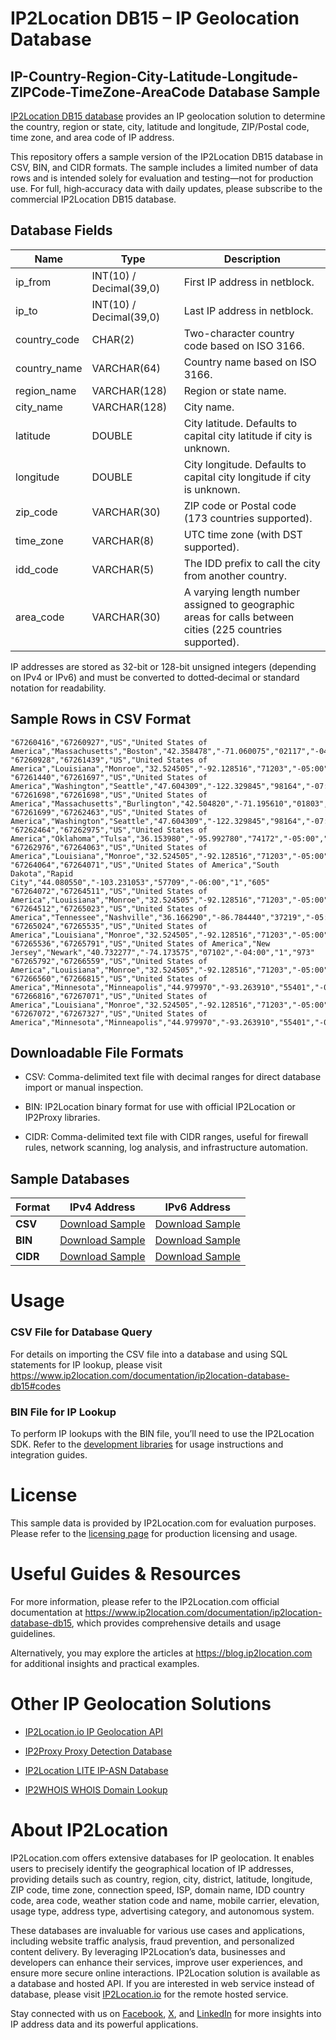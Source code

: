 # IP2Location DB15 – IP Geolocation Database

## IP-Country-Region-City-Latitude-Longitude-ZIPCode-TimeZone-AreaCode Database Sample

[IP2Location DB15 database](https://www.ip2location.com/database/db15-ip-country-region-city-latitude-longitude-zipcode-timezone-areacode) provides an IP geolocation solution to determine the country, region or state, city, latitude and longitude, ZIP/Postal code, time zone, and area code of IP address.

This repository offers a sample version of the IP2Location DB15 database in CSV, BIN, and CIDR formats. The sample includes a limited number of data rows and is intended solely for evaluation and testing—not for production use. For full, high‑accuracy data with daily updates, please subscribe to the commercial IP2Location DB15 database. 

## Database Fields

| **Name**         | **Type**                          | **Description**                                                                                   |
|--------------|-------------------------------|-----------------------------------------------------------------------------------------------|
| ip_from      | INT(10) / Decimal(39,0)       | First IP address in netblock.                                                                 |
| ip_to        | INT(10) / Decimal(39,0)       | Last IP address in netblock.                                                                  |
| country_code | CHAR(2)                       | Two-character country code based on ISO 3166.                                                 |
| country_name | VARCHAR(64)                   | Country name based on ISO 3166.                                                               |
| region_name  | VARCHAR(128)                  | Region or state name.                                                                         |
| city_name    | VARCHAR(128)                  | City name.                                                                                     |
| latitude     | DOUBLE                        | City latitude. Defaults to capital city latitude if city is unknown.                         |
| longitude    | DOUBLE                        | City longitude. Defaults to capital city longitude if city is unknown.                       |
| zip_code     | VARCHAR(30)                   | ZIP code or Postal code (173 countries supported).                                            |
| time_zone    | VARCHAR(8)                    | UTC time zone (with DST supported).                                                           |
| idd_code     | VARCHAR(5)                    | The IDD prefix to call the city from another country.                                         |
| area_code    | VARCHAR(30)                   | A varying length number assigned to geographic areas for calls between cities (225 countries supported). |

IP addresses are stored as 32-bit or 128-bit unsigned integers (depending on IPv4 or IPv6) and must be converted to dotted‑decimal or standard notation for readability.

## Sample Rows in CSV Format
```csv
"67260416","67260927","US","United States of America","Massachusetts","Boston","42.358478","-71.060075","02117","-04:00","1","617"
"67260928","67261439","US","United States of America","Louisiana","Monroe","32.524505","-92.128516","71203","-05:00","1","318"
"67261440","67261697","US","United States of America","Washington","Seattle","47.604309","-122.329845","98164","-07:00","1","206"
"67261698","67261698","US","United States of America","Massachusetts","Burlington","42.504820","-71.195610","01803","-04:00","1","339/781"
"67261699","67262463","US","United States of America","Washington","Seattle","47.604309","-122.329845","98164","-07:00","1","206"
"67262464","67262975","US","United States of America","Oklahoma","Tulsa","36.153980","-95.992780","74172","-05:00","1","918"
"67262976","67264063","US","United States of America","Louisiana","Monroe","32.524505","-92.128516","71203","-05:00","1","318"
"67264064","67264071","US","United States of America","South Dakota","Rapid City","44.080550","-103.231053","57709","-06:00","1","605"
"67264072","67264511","US","United States of America","Louisiana","Monroe","32.524505","-92.128516","71203","-05:00","1","318"
"67264512","67265023","US","United States of America","Tennessee","Nashville","36.166290","-86.784440","37219","-05:00","1","615"
"67265024","67265535","US","United States of America","Louisiana","Monroe","32.524505","-92.128516","71203","-05:00","1","318"
"67265536","67265791","US","United States of America","New Jersey","Newark","40.732277","-74.173575","07102","-04:00","1","973"
"67265792","67266559","US","United States of America","Louisiana","Monroe","32.524505","-92.128516","71203","-05:00","1","318"
"67266560","67266815","US","United States of America","Minnesota","Minneapolis","44.979970","-93.263910","55401","-05:00","1","612/651/763/952"
"67266816","67267071","US","United States of America","Louisiana","Monroe","32.524505","-92.128516","71203","-05:00","1","318"
"67267072","67267327","US","United States of America","Minnesota","Minneapolis","44.979970","-93.263910","55401","-05:00","1","612/651/763/952"
```

## Downloadable File Formats

- CSV: Comma-delimited text file with decimal ranges for direct database import or manual inspection.

- BIN: IP2Location binary format for use with official IP2Location or IP2Proxy libraries.

- CIDR: Comma-delimited text file with CIDR ranges, useful for firewall rules, network scanning, log analysis, and infrastructure automation.

## Sample Databases

| Format       | IPv4 Address                                                                                                          | IPv6 Address                                                                                                          |
|--------------|----------------------------------------------------------------------------------------------------------------------|----------------------------------------------------------------------------------------------------------------------|
| **CSV**      | [Download Sample](https://github.com/ip2location/sample-databases/tree/main/IP2Location/DB15/ip2location-db15-sample.ipv4.csv) | [Download Sample](https://github.com/ip2location/sample-databases/tree/main/IP2Location/DB15/ip2location-db15-sample.ipv6.csv) |
| **BIN**      | [Download Sample](https://github.com/ip2location/sample-databases/tree/main/IP2Location/DB15/ip2location-db15-sample.ipv4.bin) | [Download Sample](https://github.com/ip2location/sample-databases/tree/main/IP2Location/DB15/ip2location-db15-sample.ipv6.bin) |
| **CIDR**     | [Download Sample](https://github.com/ip2location/sample-databases/tree/main/IP2Location/DB15/ip2location-db15-sample.ipv4.cidr.csv) | [Download Sample](https://github.com/ip2location/sample-databases/tree/main/IP2Location/DB15/ip2location-db15-sample.ipv6.cidr.csv) |


# Usage

### CSV File for Database Query

For details on importing the CSV file into a database and using SQL statements for IP lookup, please visit <https://www.ip2location.com/documentation/ip2location-database-db15#codes>

### BIN File for IP Lookup

To perform IP lookups with the BIN file, you’ll need to use the IP2Location SDK. Refer to the [development libraries](https://www.ip2location.com/development-libraries/) for usage instructions and integration guides.

# License

This sample data is provided by IP2Location.com for evaluation purposes. Please refer to the [licensing page](https://www.ip2location.com/licensing) for production licensing and usage.

# Useful Guides & Resources

For more information, please refer to the IP2Location.com official documentation at <https://www.ip2location.com/documentation/ip2location-database-db15>, which provides comprehensive details and usage guidelines.

Alternatively, you may explore the articles at <https://blog.ip2location.com> for additional insights and practical examples.

# Other IP Geolocation Solutions

- [IP2Location.io IP Geolocation API](https://www.ip2location.io)

- [IP2Proxy Proxy Detection Database](https://www.ip2location.com/database/ip2proxy)

- [IP2Location LITE IP-ASN Database](https://lite.ip2location.com/database-asn)

- [IP2WHOIS WHOIS Domain Lookup](https://www.ip2whois.com/)

# About IP2Location

IP2Location.com offers extensive databases for IP geolocation. It enables users to precisely identify the geographical location of IP addresses, providing details such as country, region, city, district, latitude, longitude, ZIP code, time zone, connection speed, ISP, domain name, IDD country code, area code, weather station code and name, mobile carrier, elevation, usage type, address type, advertising category, and autonomous system.

These databases are invaluable for various use cases and applications, including website traffic analysis, fraud prevention, and personalized content delivery. By leveraging IP2Location’s data, businesses and developers can enhance their services, improve user experiences, and ensure more secure online interactions. IP2Location solution is available as a database and hosted API. If you are interested in web service instead of database, please visit [IP2Location.io](https://www.ip2location.io) for the remote hosted service.

Stay connected with us on [Facebook](https://www.facebook.com/ip2location), [X](https://x.com/ip2location), and [LinkedIn](https://www.linkedin.com/company/ip2location) for more insights into IP address data and its powerful applications.